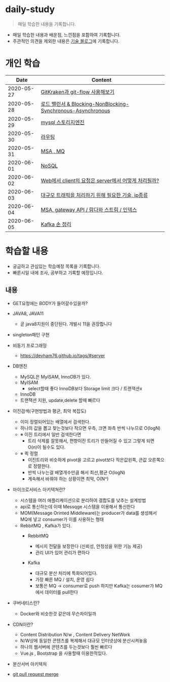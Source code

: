 # daily-study
> 매일 학습한 내용을 기록합니다.

- 매일 학습한 내용과 배운점, 느낀점을 포함하여 기록합니다.
- 주관적인 의견을 제외한 내용은 [기술 블로그](http://devham76.github.io/)에 기록합니다.

# 개인 학습

| Date       | Content|
| ---------- | ----------- |
| 2020-05-27 | [GitKraken과 git-flow 사용해보기](/content/daily/2020-05-27.md) |
| 2020-05-28 | [로드 밸런서 & Blocking-NonBlocking-Synchronous-Asynchronous](https://devham76.github.io/tags/#server) |
| 2020-05-29 | [mysql 스토리지엔진](/content/daily/2020-05-29.md) |
| 2020-05-30 | [라우팅](/content/daily/2020-05-30.md) |
| 2020-05-31 | [MSA , MQ](/content/daily/2020-05-31.md) |
| 2020-06-01 | [NoSQL](/content/daily/2020-06-01.md) |
| 2020-06-02 | [Web에서 client의 요청은 server에서 어떻게 처리될까?](/content/daily/2020-06-02.md) |
| 2020-06-03 | [대규모 트래픽을 처리하기 위해 필요한 기술, ip종류](/content/daily/2020-06-03.md) |
| 2020-06-04 | [ MSA, gateway API / 람다와 스트림 / 인덱스](/content/daily/2020-06-04.md) |
| 2020-06-05 | [Kafka 손 정리](/content/daily/2020-06-05.md) |




# 학습할 내용
- 궁금하고 관심있는 학습예정 목록을 기록합니다.
- 빠른시일 내에 조사, 공부하고 기록할 예정입니다.

## 내용
- GET요청에는 BODY가 들어갈수있을까?
- JAVA8, JAVA11
  - 곧 java8지원이 중단된다. 개발시 11을 권장합니다
- singleton패턴 구현



- 비동기 프로그래밍
  - <https://devham76.github.io/tags/#server>
- DB엔진
  - MySQL은 MyISAM, InnoDB가 있다.
  - MyISAM
    - select할때 좋다 InnoDB보다 Storage limit 크다 / 트랜잭션x
  -  InnoDB
    - 트랜잭션 지원, update,delete 할때 빠르다

- 이진검색(구현방법과 평균, 최악 복잡도)
  - 이미 정렬되어있는 배열에서 검색한다.
  - 하나의 값을 뽑고 찾는것보다 작으면 우측, 크면 좌측 반씩 나누므로 O(logN)
  - ※ 이진 트리에서 일반 검색한다면
    - 트리 삭제를 잘못해서, 편향이진 트리가 만들어질 수 있고 그렇게 되면 O(n)이 될수도 있다.
  - ※ 퀵 정렬
    - 이진트리와 비슷하게 pivot을 고르고 pivot보다 작은값왼쪽, 큰값 오른쪽으로 정렬한다.
    - 반씩 나누는걸 배열개수만큼 해서 최선,평균 O(logN)
    - 계속해서 바꿔야 하는 상황이면 최악, O(N^)

- 마이크로서비스 아키텍쳐란?
  - 시스템을 여러 애플리케이션으로 분리하여 결합도를 낮추는 설계방법
  - api로 통신하는데 이때 Messqge 시스템을 이용해서 통신한다
  - MOM(Message Orinted Middleware)는 producer가 data를 생성해서 MQ에 넣고 consumer가 이를 사용하는 형태
  - RebbitMQ , Kafka가 있다.
    - RebbitMQ
      - 메시지 전달을 보장한다 (신뢰성, 안정성을 위한 기능 제공)
      - 관리 UI가 있어 관리가 편하다

    - Kafka
      - 대규모 분산 처리에 특화되어있다.
      - 가장 빠른 MQ / 설치, 운영 쉽다
      - 보통은 MQ -> consumer로 push 하지만 Kafka는 cosumer가 MQ에서 데이터를 pull한다

- 쿠버네티스란?
  - Docker와 비슷한것 같은데 무슨차이일까
- CDN이란?
  - Content Distribution N/w  , Content Delivery NetWork
  - N/W상에 동일한 콘텐츠를 복제해서 대규모 인터넷상에 분산시켜놓음
  - 하나의 웹서버에 콘텐츠를 두는것보다 훨씬 빠르다
  - Vue.js , Bootstrap 을 사용할때 이용한적있다.
- 분산서버 아키텍처
- [git pull request merge](https://meetup.toast.com/posts/122)
